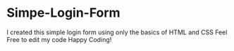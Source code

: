 # Simpe-Login-Form
I created this simple login form using only the basics of HTML and CSS
Feel Free to edit my code
Happy Coding!
